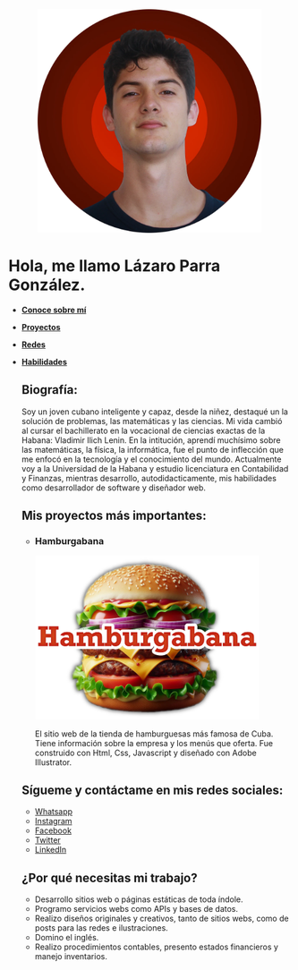<div align="center">
  <img src="/imagen-usuario-1.webp" width="400px" height="400px"/>
</div>

# Hola, me llamo Lázaro Parra González.

- [**Conoce sobre mí**](#biograf%C3%ADa)
- [**Proyectos**](#mis-proyectos-m%C3%A1s-importantes)
- [**Redes**](#s%C3%ADgueme-y-cont%C3%A1ctame-en-mis-redes-sociales)
- [**Habilidades**](#por-qu%C3%A9-necesitas-mi-trabajo)

  ## Biografía: 
  Soy un joven cubano inteligente y capaz, desde la niñez, destaqué un la solución de problemas,
  las matemáticas y las ciencias. Mi vida cambió al cursar el bachillerato en la vocacional de ciencias
  exactas de la Habana: Vladimir Ilich Lenin. En la intitución, aprendí muchísimo sobre las matemáticas,
  la física, la informática, fue el punto de inflección que me enfocó en la tecnología y el conocimiento
  del mundo. Actualmente voy a la Universidad de la Habana y estudio licenciatura en Contabilidad y Finanzas,
  mientras desarrollo, autodidacticamente, mis habilidades como desarrollador de software y diseñador web.

  ## Mis proyectos más importantes:
  <ul>
    <li>
      <h3>Hamburgabana</h3>
      <img src="https://github.com/Lachy200408/Hamburgabana/blob/master/design/Hamburguesa_branding.webp" width="400px"/>
      <p>
        El sitio web de la tienda de hamburguesas más famosa de Cuba. Tiene información sobre la empresa y
        los menús que oferta. Fue construido con Html, Css, Javascript y diseñado con Adobe Illustrator.
      </p>
    </li>
  </ul>

  ## Sígueme y contáctame en mis redes sociales:
  - [Whatsapp](http://wa.me/+5353299466?text=Hola)
  - [Instagram](https://www.instagram.com/lazaroparraj/)
  - [Facebook](https://www.facebook.com/lazaro.parra.583)
  - [Twitter](https://twitter.com/Lachy9716929882)
  - [LinkedIn](https://www.linkedin.com/in/lazaro-parra-gonzalez-47b55628a)

  ## ¿Por qué necesitas mi trabajo?
  - Desarrollo sitios web o páginas estáticas de toda índole.
  - Programo servicios webs como APIs y bases de datos.
  - Realizo diseños originales y creativos, tanto de sitios webs, como de posts para las redes e ilustraciones.
  - Domino el inglés.
  - Realizo procedimientos contables, presento estados financieros y manejo inventarios.
